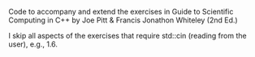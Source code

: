 Code to accompany and extend the exercises in Guide to Scientific Computing in C++ by Joe Pitt & Francis Jonathon Whiteley (2nd Ed.)

I skip all aspects of the exercises that require std::cin (reading from the user), e.g., 1.6.
